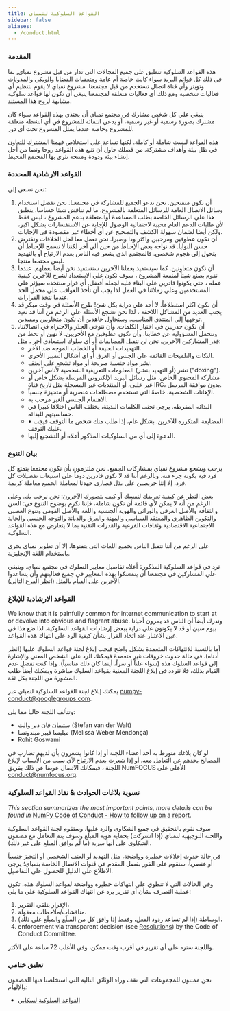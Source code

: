 ```yaml
---
title: القواعد السلوكية لنمباي
sidebar: false
aliases:
  - /conduct.html
---
```


### المقدمة

هذه القواعد السلوكية تنطبق علي جميع المجالات التي تدار من قبل مشروع نمباي, بما في ذلك كل قوائم البريد سواء كانت خاصة أم عامة ومتعقبات القضايا والويكي والمدونات وتويتر وأي قناة اتصال تستخدم من قبل مجتمعنا. مشروع نمباي لا يقوم بتنظيم أي فعاليات شخصية ومع ذلك أي فعاليات متعلقة لمجتمعنا ينبغي أن تكون لها قواعد سلوكية مشابهة لروح هذا المستند.

ينبغي علي كل شخص مشارك في مجتمع نمباي أن يحتذي بهذه القواعد سواء كان مشترك بصورة رسمية أو غير رسمية، أو يدعي انتمائه للمشروع في أي انشطه متعلقة للمشروع وخاصة عندما يمثل المشروع تحت أي دور.

هذه القواعد ليست شاملة أو كاملة. لكنها تساعد علي استخلاص فهمنا المشترك للتعاون في ظل بيئة وأهداف مشتركة. من فضلك حاول أن تتبع هذه القواعد روحا ونصا من أجل إنشاء بيئة ودودة ومنتجة نثري بها المجتمع المحيط.

### القواعد الارشادية المحددة

نحن نسعى إلي:

1. أن نكون منفتحين. نحن ندعو الجميع للمشاركة في مجتمعنا. نحن نفضل استخدام وسائل الاتصال العامة للرسائل المتعلقة بالمشروع، ما لم نناقش شيئا حساسا. ينطبق هذا علي الرسائل الخاصة بطلب المساعدة أوالمتعلقة بدعم المشروع ، ليس فقط ﻷن طلبات الدعم العام محببة لاحتمالية الوصول للإجابة عن الاستفسارات بشكل اكبر، ولكن أيضا لضمان سهولة الكشف والتصحيح عن أي أخطاء غير مقصودة في الإجابات.
2. أن نكون عطوفين ومرحبين واكثر ودا وصبرا. نحن نعمل معا لحل الخلافات ونفترض حسن النوايا. قد نواجه بعض الإحباط من حين ألي أخر لكننا لا نسمح للإحباط أن يتحول إلي هجوم شخصي. فالمجتمع الذي يشعر فيه الناس بعدم الارتياح أو بالتهديد ليس مجتمعا منتجا.
3. أن نكون متعاونين. كما سيستفيد بعملنا الآخرين سنستفيد نحن أيضا بعملهم. عندما نقوم بصنع شيئاً لمنفعة المشروع ، سوف نكون علي الاستعداد لشرح للآخرين كيفية عمله ، حتي يكونوا قادرين علي البناء عليه لجعله أفضل. أي قرار سنتخذه سيؤثر علي المستخدمين وعلي زملائنا في العمل لذا يجب أن تأخذ العواقب علي محمل الجد عندما نتخذ القرارات.
4. أن نكون اكثر استطلاعاً. لا أحد علي دراية بكل شئ! طرح الأسئلة في وقت مبكر قد يجنب العديد من المشاكل اللاحقة ، لذا نحن نشجع الأسئلة علي الرغم من أننا قد نعيد توجهها إلي المنتدي المناسب. وسنحاول جاهدين أن نكون متجاوبين ومفيدين.
5. أن نكون حذريين في اختيار الكلمات. وأن نتوخى الحذر والاحترام في اتصالاتنا، ونتحمل المسؤولية عن خطابنا. وأن نكون عطوفين مع الأخريين. لا تهين أو تحط من قدر المشاركين الآخرين. نحن لن نتقبل المضايقات أو أي سلوك استبعادي أخر ، مثل:
    * التهديدات العنيفة أو الخطاب الموجه ضد الأخر.
    * النكات والتلميحات القائمة علي الجنس أو العرق أو اي أشكال التمييز الأخري.
    * نشر مواد جنسية صريحة أو مواد تشجع علي العنف.
    * نشر (أو التهديد بنشر) المعلومات التعريفية الشخصية لأناس آخرين ("doxing").
    * مشاركة المحتوى الخاص، مثل رسائل البريد الإلكتروني المرسلة بشكل خاص أو غير علني، أو المنتديات غير المسجلة مثل تاريخ قناة IRC، بدون موافقة المرسل.
    * الإهانات الشخصية، خاصةً التي تستخدم مصطلحات عنصرية أو متحيزة جنسياً.
    * الاهتمام الجنسي الغير مرحب به.
    * البذائه المفرطه. يرجى تجنب الكلمات البذيئة، يختلف الناس اختلافا كبيرا في حساسيتهم للبذائه.
    * • المضايقة المتكررة للآخرين. بشكل عام، إذا طلب منك شخص ما التوقف فيجب عليك التوقف.
    * الدعوة إلى أي من السلوكيات المذكور أعلاه أو التشجيع إليها.

### بيان التنوع

يرحب ويشجع مشروع نمباي بمشاركات الجميع. نحن ملتزمون بأن نكون مجتمعا يتمتع كل فرد فيه بكونه جزء منه. وبالرغم أننا قد لا نكون قادرين دوماً على استيعاب تفضيلات كل فرد، إلا إننا حريصين علي بذل قصارى جهدنا لمعاملة الجميع معاملة كريمة.

بغض النظر عن كيفية تعريفك لنفسك أو كيف يتصورك الآخرون:  نحن نرحب بك. وعلى الرغم من أنه لا يمكن لأي قائمة أن تكون شاملة، فإننا نكرم بوضوح التنوع في: السن والثقافة والأصل العرقي والوراثي والهوية الجنسية واللغة والأصل القومي وتنوع العصبي والتكوين الظاهري والمعتقد السياسي والمهنة والعرق والديانة والتوجه الجنسي والحالة الاجتماعية الاقتصادية وثقافات الفرعية والقدرات التقنية بما لا يتعارض مع هذه القواعد السلوكية.

على الرغم من أننا نتقبل الناس بجميع اللغات التي يتقنوها، إلا أن تطوير نمباي يجري باستخدام اللغة الإنجليزية.

ترد في قواعد السلوكية المذكورة أعلاه تفاصيل معايير السلوك في مجتمع نمباي. وينبغي علي المشاركين في مجتمعنا أن يتمسكوا بهذه المعايير في جميع فعاليتهم وأن يساعدوا الآخرين على القيام بالمثل (انظر الفرع التالي).

### القواعد الارشادية للإبلاغ

We know that it is painfully common for internet communication to start at or devolve into obvious and flagrant abuse. وندرك أيضاً أن الناس قد يمرون أحيانا بيوم سيئ أو قد لا يكونون علي دراية ببعض إرشادات القواعد السلوكية. لذا ضع هذا في عين الاعتبار عند اتخاذ القرار بشأن كيفية الرد علي انتهاك هذه القواعد.

أما بالنسبة للانتهاكات المتعمدة بشكل واضح فيجب إبلاغ لجنة قواعد السلوك عليها (انظر أدناه). في حالة حدوث خروفات غير متعمدة فيمكنك الرد على الشخص المعني والإشارة إلى قواعد السلوك هذه (سواء علناً أو سراً، أينما كان ذلك مناسباً). وإذا كنت تفضل عدم القيام بذلك، فلا تتردد في إبلاغ اللجنة المعنية بقواعد السلوك مباشرة ويمكنك أيضاً طلب المشورة من اللجنة بكل ثقة.

يمكنك إبلاغ لجنة القواعد السلوكية لنمباي عبر numpy-conduct@googlegroups.com.

وتتألف اللجنة حاليا مما يلي:

* ستيفان فان دير والت (Stefan van der Walt)
* ميليسا فيبر ميندونسا (Melissa Weber Mendonça)
* Rohit Goswami

لو كان بلاغك متورط به أحد أعضاء اللجنة أو إذا كانوا يشعرون بأن لديهم تضارب في المصالح يحدهم عن التعامل معه. أو إذا شعرت بعدم الارتياح لأي سبب من الأسباب لإبلاغ اللجنة ، فبمكانك الاتصال عوضا عن ذلك بفريق NumFOCUS الأعلى على [conduct@numfocus.org](https://numfocus.org/code-of-conduct#persons-responsible).

### تسوية بلاغات الحوادث & نفاذ القواعد السلوكية

_This section summarizes the most important points, more details can be found in_ [NumPy Code of Conduct - How to follow up on a report](report-handling-manual).

سوف نقوم بالتحقيق في جميع الشكاوى والرد عليها. وستقوم لجنة القواعد السلوكية واللجنة التوجيهية لنمباي (إذا اشتركت) بحماية هوية المبلِّغ وسوف يتم التعامل مع مضمون الشكاوى على أنها سرية (ما لم يوافق المبلغ على غير ذلك).

في حالة حدوث إخلالات خطيرة وواضحة، مثل التهديد أو العنف الشخصي أو التحيز جنسياً أو عنصرياً، سنقوم على الفور بفصل المقدم عن قنوات الاتصال الخاصة بنمباي؛ يرجى الاطلاع على الدليل للحصول على التفاصيل.

وفي الحالات التي لا تنطوي على انتهاكات خطيرة وواضحة لقواعد السلوك هذه، تكون عملية التصرف بشأن أي تقرير يرد عن انتهاك القواعد السلوكية علي ما يلي:

1. الإقرار بتلقي التقرير،
2. مناقشات/ملاحظات معقولة،
3. الوساطة (إذا لم تساعد ردود الفعل، وفقط إذا وافق كل من المبلّغ والمبلّغ على ذلك)،
4. enforcement via transparent decision (see [Resolutions](report-handling-manual/#resolutions)) by the Code of Conduct Committee.

واللجنة سترد على أي تقرير في أقرب وقت ممكن، وفي الأغلب 72 ساعة على الأكثر.

### تعليق ختامي

نحن ممتنون للمجموعات التي تقف وراء الوثائق التالية التي استخلصنا منها المضمون والإلهام:

- [القواعد السلوكية لسكابي](https://docs.scipy.org/doc/scipy/dev/conduct/code_of_conduct.html)
